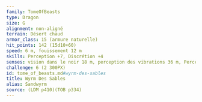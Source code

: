 ```yaml
---
family: TomeOfBeasts
type: Dragon
size: G
alignment: non-aligné
terrain: Désert chaud
armor_class: 15 (armure naturelle)
hit_points: 142 (15d10+60)
speed: 6 m, fouissement 12 m
skills: Perception +7, Discrétion +4
senses: vision dans le noir 18 m, perception des vibrations 36 m, Perception passive 17
challenge: 6 (2 300PX)
id: tome_of_beasts.md#wyrm-des-sables
title: Wyrm Des Sables
alias: Sandwyrm
source: (LDM p410)(TOB p334)
---
```



